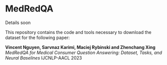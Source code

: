# MedRedQA

Details soon

This repository contains the code and tools necessary to download the dataset for the following paper:

**Vincent Nguyen, Sarvnaz Karimi, Maciej Rybinski and Zhenchang Xing**
*MedRedQA for Medical Consumer Question Answering: Dataset, Tasks, and Neural Baselines*
IJCNLP-AACL 2023
